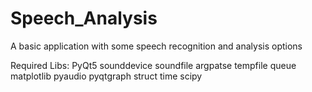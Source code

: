 # Speech_Analysis
A basic application with some speech recognition and analysis options

Required Libs:
PyQt5
sounddevice
soundfile
argpatse
tempfile
queue
matplotlib
pyaudio
pyqtgraph
struct
time
scipy

